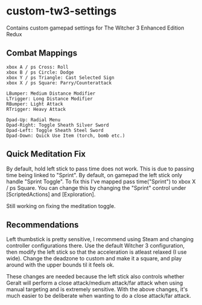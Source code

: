 # custom-tw3-settings

Contains custom gamepad settings for The Witcher 3 Enhanced Edition Redux

## Combat Mappings

```
xbox A / ps Cross: Roll
xbox B / ps Circle: Dodge
xbox Y / ps Triangle: Cast Selected Sign
xbox X / ps Square: Parry/Counterattack
```

```
LBumper: Medium Distance Modifier
LTrigger: Long Distance Modifier
RBumper: Light Attack
RTrigger: Heavy Attack
```

```
Dpad-Up: Radial Menu
Dpad-Right: Toggle Sheath Silver Sword
Dpad-Left: Toggle Sheath Steel Sword
Dpad-Down: Quick Use Item (torch, bomb etc.)
```

## Quick Meditation Fix

By default, hold left stick to pass time does not work. This is due to passing time being linked to "Sprint". By default, on gamepad the left stick only handle "Sprint Toggle". To fix this I've mapped pass time("Sprint") to xbox X / ps Square. You can change this by changing the "Sprint" control under [ScriptedActions] and [Exploration]. 

Still working on fixing the meditation toggle. 

## Recommendations

Left thumbstick is pretty sensitive, I recommend using Steam and changing controller configurations there. Use the default Witcher 3 configuration, then modify the left stick so that the acceleration is atleast relaxed (I use wide). Change the deadzone to custom and make it a square, and play around with the upper bounds til it feels ok.

These changes are needed because the left stick also controls whether Geralt will perform a close attack/medium attack/far attack when using manual targeting and is extremely sensitive. With the above changes, it's much easier to be deliberate when wanting to do a close attack/far attack. 
